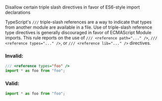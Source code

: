 Disallow certain triple slash directives in favor of ES6-style import
declarations

TypeScript's `///` triple-slash references are a way to indicate that types from
another module are available in a file. Use of triple-slash reference type
directives is generally discouraged in favor of ECMAScript Module imports. This
rule reports on the use of `/// <reference path="..." />`,
`/// <reference types="..." />`, or `/// <reference lib="..." />` directives.

### Invalid:

```typescript
/// <reference types="foo" />
import * as foo from "foo";
```

### Valid:

```typescript
import * as foo from "foo";
```
